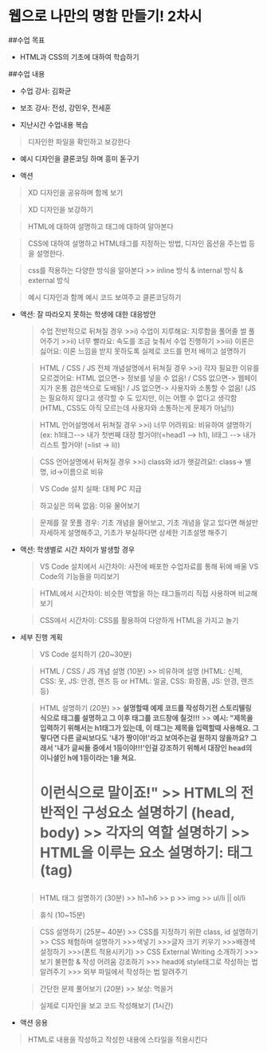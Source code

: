 # 웹으로 나만의 명함 만들기! 2차시

##수업 목표

- HTML과 CSS의 기초에 대하여 학습하기
 
##수업 내용

* 수업 강사: 김화균
* 보조 강사: 전성, 강민우, 전세훈

* 지난시간 수업내용 복습

 > 디자인한 파일을 확인하고 보강한다
	
* 예시 디자인을 클론코딩 하며 흥미 돋구기

* 액션

 > XD 디자인을 공유하며 함께 보기

 > XD 디자인을 보강하기

 > HTML에 대하여 설명하고 태그에 대하여 알아본다

 > CSS에 대하여 설명하고 HTML태그를 지정하는 방법, 디자인 옵션을 주는법 등을 설명한다.

 > css를 적용하는 다양한 방식을 알아본다
	>> inline 방식 & internal 방식 & external 방식

 > 예시 디자인과 함께 예시 코드 보여주고 클론코딩하기


* 액션: 잘 따라오지 못하는 학생에 대한 대응방안

    > 수업 전반적으로 뒤쳐질 경우
        >>i) 수업이 지루해요: 지루함을 풀어줄 썰 풀어주기
        >>ii) 너무 빨라요: 속도를 조금 늦춰서 수업 진행하기
        >>iii) 이론은 싫어요: 이론 느낌을 받지 못하도록 실제로 코드를 먼저 배끼고 설명하기

    > HTML / CSS / JS 전체 개념설명에서 뒤쳐질 경우
        >>i) 각자 필요한 이유를 모르겠어요: HTML 없으면-> 정보를 넣을 수 없음! / CSS 없으면-> 웹페이지가 온통 검은색으로 도배됨! / JS 없으면-> 사용자와 소통할 수 없음! (JS는 필요하지 않다고 생각할 수 도 있지만, 이는 어쩔 수 없다고 생각함 (HTML, CSS도 아직 모르는데 사용자와 소통하는게 문제가 아님!))

    > HTML 언어설명에서 뒤쳐질 경우
        >>i) 너무 어려워요: 비유하여 셜명하기 (ex: h1태그--> 내가 첫번째 대장 할거야!(=head1 --> h1), li태그 --> 내가 리스트 할거야! (=list -> li))

    > CSS 언어설명에서 뒤쳐질 경우
        >>i) class와 id가 햇갈려요!: class-> 별명, id->이름으로 비유

    > VS Code 설치 실패: 대체 PC 지급

    > 하고싶은 의욕 없음: 이유 물어보기

    > 문제를 잘 못풀 경우: 기초 개념을 물어보고, 기초 개념을 알고 있다면 해설만 자세하게 설명해주고, 기초가 부실하다면 상세한 기초설명 해주기

* 액션: 학생별로 시간 차이가 발생할 경우

    > VS Code 설치에서 시간차이: 사전에 배포한 수업자료를 통해 뒤에 배울 VS Code의 기능들을 미리보기

    > HTML에서 시간차이: 비슷한 역할을 하는 태그들끼리 직접 사용하며 비교해보기

    > CSS에서 시간차이: CSS를 활용하여 다양하게 HTML을 가지고 놀기


* 세부 진행 계획

    > VS Code 설치하기 (20~30분)

    > HTML / CSS / JS 개념 설명 (10분)
        >> 비유하며 설명 (HTML: 신체, CSS: 옷, JS: 안경, 렌즈 등 or HTML: 얼굴, CSS: 화장품, JS: 안경, 렌즈 등)

    > HTML 설명하기 (20분)
        >> **설명할때 예제 코드를 작성하기전 스토리텔링 식으로 태그를 설명하고 그 이후 태그를 코드창에 칠것!!!**
        >> **예시: "제목을 입력하기 위해서는 h1태그가 있는데, 이 태그는 제목을 입력할때 사용해요. 그렇다면 다른 글씨보다도 '내가 짱이야!'라고 보여주는걸 원하지 않을까요? 그래서 '내가 글씨들 중에서 1등이야!!!'인걸 강조하기 위해서 대장인 head의 이니셜인 h에 1등이라는 1을 쳐요. <h1> 이런식으로 말이죠!"**
        >> HTML의 전반적인 구성요소 설명하기 (head, body)
        >> 각자의 역할 설명하기
        >> HTML을 이루는 요소 설명하기: 태그(tag)

    > HTML 태그 설명하기 (30분)
        >> h1~h6
        >> p
        >> img
        >> ul/li || ol/li

    > 휴식 (10~15분)

    > CSS 설명하기 (25분~ 40분)
        >> CSS를 지정하기 위한 class, id 설명하기
        >> CSS 체험하며 설명하기
            >>>색넣기
            >>>글자 크기 키우기
            >>>배경색 설정하기
            >>>(폰트 적용시키기)
        >> CSS External Writing 소개하기
            >>> 보기 불편함 & 작성 어려움 강조하기
            >>> head에 style태그로 작성하는 법 알려주기
            >>> 외부 파일에서 작성하는 법 알려주기

    > 간단한 문제 풀어보기 (20분)
        >> 보상: 먹을거

    > 실제로 디자인을 보고 코드 작성해보기 (1시간)


* 액션 응용

 > HTML로 내용을 작성하고 작성한 내용에 스타일을 적용시킨다
